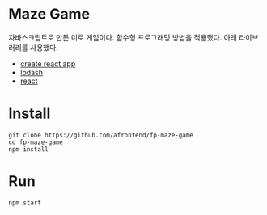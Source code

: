 # Maze Game

자바스크립트로 만든 미로 게임이다. 함수형 프로그래밍 방법을 적용했다. 아래 라이브러리를 사용했다.

* [create react app](https://github.com/facebook/create-react-app)
* [lodash](https://lodash.com/)
* [react](https://reactjs.org/)

# Install

    git clone https://github.com/afrontend/fp-maze-game
    cd fp-maze-game
    npm install

# Run

    npm start
